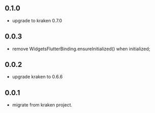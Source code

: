 ## 0.1.0

* upgrade to kraken 0.7.0

## 0.0.3

* remove WidgetsFlutterBinding.ensureInitialized() when initialized;

## 0.0.2

* upgrade kraken to 0.6.6


## 0.0.1

* migrate from kraken project.
